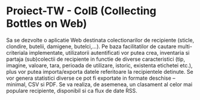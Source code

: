 # Proiect-TW - ColB (Collecting Bottles on Web)
Sa se dezvolte o aplicatie Web destinata colectionarilor de recipiente (sticle, clondire, butelii, damigene, butelci,...). Pe baza facilitatilor de cautare multi-criteriala implementate, utilizatorii autentificati vor putea crea, inventaria si partaja (sub)colectii de recipiente in functie de diverse caracteristici (tip, imagine, valoare, tara, perioada de utilizare, istoric, existenta etichetei etc.), plus vor putea importa/exporta datele referitoare la recipientele detinute. Se vor genera statistici diverse ce pot fi exportate in formate deschise – minimal, CSV si PDF. Se va realiza, de asemenea, un clasament al celor mai populare recipiente, disponibil si ca flux de date RSS.